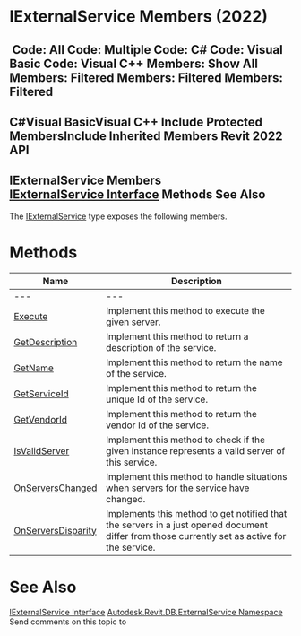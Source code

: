 # IExternalService Members (2022)

﻿
 Code: All Code: Multiple Code: C# Code: Visual Basic Code: Visual C++  Members: Show All Members: Filtered Members: Filtered Members: Filtered   
---  
C#Visual BasicVisual C++
Include Protected MembersInclude Inherited Members
Revit 2022 API  
---  
IExternalService Members  
[IExternalService Interface](37fe86a0-0668-5908-9966-dfac0e0c1fe3.md "IExternalService Interface") Methods See Also  
---  
The [IExternalService](37fe86a0-0668-5908-9966-dfac0e0c1fe3.md "IExternalService Interface") type exposes the following members.
# Methods
| Name | Description |
| --- | --- |
| --- | --- | --- |
| [Execute](c70a5092-dccf-6896-1ec0-15f749e84a58.md "Execute Method") | Implement this method to execute the given server. |
| [GetDescription](16d666df-8d5f-74c7-4761-8b8bbeae4397.md "GetDescription Method") | Implement this method to return a description of the service. |
| [GetName](216416ae-c0dc-53f2-f961-d03567fc44fe.md "GetName Method") | Implement this method to return the name of the service. |
| [GetServiceId](1923a4d7-cf6e-ac24-570f-d48291777f57.md "GetServiceId Method") | Implement this method to return the unique Id of the service. |
| [GetVendorId](34dcde1f-75b9-bfd4-e504-59fca440cf63.md "GetVendorId Method") | Implement this method to return the vendor Id of the service. |
| [IsValidServer](67f80199-6dad-2d0c-118c-85e83afed78a.md "IsValidServer Method") | Implement this method to check if the given instance represents a valid server of this service. |
| [OnServersChanged](792efefb-aa2e-d934-2a68-3a9199d5c96d.md "OnServersChanged Method") | Implement this method to handle situations when servers for the service have changed. |
| [OnServersDisparity](6d47d262-499e-75b8-4b8e-40bb0234241f.md "OnServersDisparity Method") | Implements this method to get notified that the servers in a just opened document differ from those currently set as active for the service. |

# See Also
[IExternalService Interface](37fe86a0-0668-5908-9966-dfac0e0c1fe3.md "IExternalService Interface")
[Autodesk.Revit.DB.ExternalService Namespace](a88f2d1d-c02f-a901-9543-44e4b5dd5fc9.md "Autodesk.Revit.DB.ExternalService Namespace")
Send comments on this topic to 